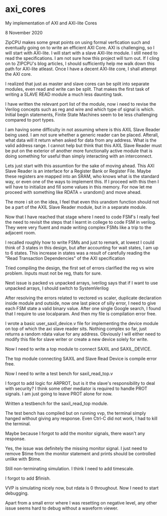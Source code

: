 # axi_cores
My implementation of AXI and AXI-lite Cores


8 November 2020

ZipCPU makes some great points on using formal verfication such and eventually going on to write an efficient AXI Core. AXI is challenging, so I will start with AXI-lite. I will start with a slave AXI-lite module. I still need to read the specifications. I am not sure how this project will turn out. If I cling on to ZIPCPU's blog articles, I should sufficiently help me walk down this path for AXI-lite atleast. Once I have a decent AXI-lite core, I shall attempt the AXI core.

I realized that just as master and slave cores can be split into separate modules, even read and write can be split. That makes the first task of writing a SLAVE READ module a much less daunting task.

I have written the relevant port list of the module, now i need to revise the Verilog concepts such as reg and wire and which type of signal is which. Initial begin statements, Finite State Machines seem to be less challenging compared to port types.

I am having some difficulty in not assuming where is this AXIL Slave Reader being used. I am not sure whether a generic reader can be placed. Afterall, what data will it return when asked for data from any address. What is the valid address range. I cannot help but think that this AXIL Slave Reader must be put on the exterior of another more functionally active module that is doing something for useful than simply interacting with an interconnect.

Lets just start with this assumtion for the sake of moving ahead. This AXI Slave Reader is an interface for a Register Bank or Register File. Maybe these registers are mapped into an SRAM, who knows what is the standard way, or even one of the ways to implement this. If I proceed with this then I will have to initialize and fill some values in this memory. For now let me proceed with something like RDATA = urandom() and move ahead.

The more i sit on the idea, I feel that even this urandom function should not be a part of the AXIL Slave Reader module, but in a separate module. 

Now that I have reached that stage where I need to code FSM's I really feel the need to revisit the steps that I learnt in college to code FSM in verilog. They were very fluent and made writing complex FSMs like a trip to the adjacent room.

I recalled roughly how to write FSMs and just to remark, at lowest I could think of 3 states in this design, but after accounting for wait states, I am up to 6 states. This increase in states was a result of carefully reading the "Read Transaction Dependencies" of the AXI specification

Tried compiling the design, the first set of errors clarified the reg vs wire problem. Inputs must not be reg, thats for sure.

Next issue is packed vs unpacked arrays, iverilog says that if I want to use unpacked arrays, I should switch to SystemVerilog

After resolving the errors related to vectored vs scaler, duplicate declaration inside module and outside, now one last piece of silly error, I need to give each FSM state a valid binary value. After one single Google search, I found that I require to use localparam. And then my file is compilation error free.

I wrote a basic user_saxil_device.v file for implementing the device module on top of which the axi slave reader sits. Nothing complex so far, just returns a random rdata value for any address. Obviously I will either need to modify this file for slave writer or create a new device solely for write.

Now I need to write a top module to connect SAXIL and SAXIL_DEVICE.

The top module connecting SAXIL and Slave Read Device is compile error free.

Now I need to write a test bench for saxil_read_top.v

I forgot to add logic for ARPROT, but is it the slave's responsibility to deal with security? I think some other mediator is required to handle PROT signals. I am just going to leave PROT alone for now.

Written a testbench for the saxil_read_top module.

The test bench has compiled but on running vvp, the terminal simply hanged without giving any response. Even Ctrl-C did not work, I had to kill the terminal.

Maybe because I forgot to add the monitor signals, there wasn't any response.

Yes, the issue was definitely the missing monitor signal. I just need to remove $time from the monitor statement and prints should be controlled unlike with $time.

Still non-terminating simulation. I think I need to add timescale.

I forgot to add $finish.

VVP is simulating nicely now, but rdata is 0 throughout. Now I need to start debugging.

Apart from a small error where I was resetting on negative level, any other issue seems hard to debug without a waveform viewer.


